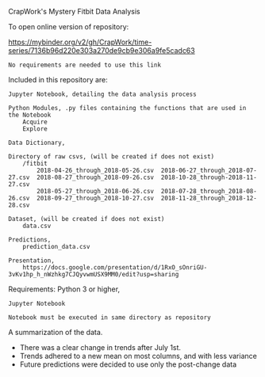 CrapWork's Mystery Fitbit Data Analysis

To open online version of repository:

https://mybinder.org/v2/gh/CrapWork/time-series/7136b96d220e303a270de9cb9e306a9fe5cadc63

    No requirements are needed to use this link


Included in this repository are:
    
    Jupyter Notebook, detailing the data analysis process
    
    Python Modules, .py files containing the functions that are used in the Notebook
        Acquire
        Explore
    
    Data Dictionary,
    
    Directory of raw csvs, (will be created if does not exist)
        /fitbit
            2018-04-26_through_2018-05-26.csv  2018-06-27_through_2018-07-27.csv  2018-08-27_through_2018-09-26.csv  2018-10-28_through-2018-11-27.csv
            2018-05-27_through_2018-06-26.csv  2018-07-28_through_2018-08-26.csv  2018-09-27_through_2018-10-27.csv  2018-11-28_through_2018-12-28.csv

    Dataset, (will be created if does not exist)
        data.csv
    
    Predictions,
        prediction_data.csv

    Presentation, 
        https://docs.google.com/presentation/d/1RxO_sOnriGU-3vKv1hp_h_nWzhkg7CJQyvwmUSX9MM0/edit?usp=sharing

    

Requirements:
    Python 3 or higher,

    Jupyter Notebook

    Notebook must be executed in same directory as repository




A summarization of the data.

- There was a clear change in trends after July 1st. 
- Trends adhered to a new mean on most columns, and with less variance
- Future predictions were decided to use only the post-change data

